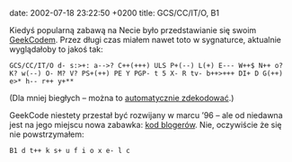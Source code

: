 date: 2002-07-18 23:22:50 +0200
title: GCS/CC/IT/O, B1

Kiedyś popularną zabawą na Necie było przedstawianie się swoim [GeekCodem](http://geekcode.com/geek.html 'The Code of the Geeks v3.12'). Przez długi czas miałem nawet toto w sygnaturce, aktualnie wyglądałoby to jakoś tak:

`GCS/CC/IT/O d- s:>+: a-->? C++(+++) ULS P+(--) L(+) E--- W++$ N++ o? K? w(--) O- M? V? PS+(++) PE Y PGP- t 5 X- R tv- b++>+++ DI+ D G(++) e>* h-- r++ y+**`

(Dla mniej biegłych – można to [automatycznie zdekodować](http://ebb.org/cgi-bin/ungeek.cgi?geekCode=GCS%2FCC%2FIT%2FO+d-+s%3A%3E%2B%3A+a--%3E%3F+C%2B%2B%28%2B%2B%2B%29+ULS+P%2B%28--%29+L%28%2B%29+E---+W%2B%2B%24+N%2B%2B+o%3F+K%3F+w%28--%29+O-+M%3F+V%3F+PS%2B%28%2B%2B%29+PE+Y+PGP-+t+5+X-+R+tv-+b%2B%2B%3E%2B%2B%2B+DI%2B+D+G%28%2B%2B%29+e%3E*+h--+r%2B%2B+y%2B** 'mój GeekCode, zdekodowany').)

GeekCode niestety przestał być rozwijany w marcu ’96 – ale od niedawna jest na jego miejscu nowa zabawka: [kod blogerów](http://leatheregg.com/bloggercode/ 'the blogger code'). Nie, oczywiście że się nie powstrzymałem:

`B1 d t++ k s+ u f i o x e- l c`
